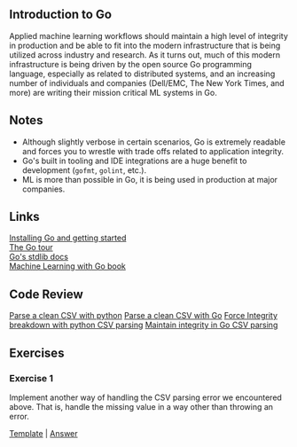 ## Introduction to Go

Applied machine learning workflows should maintain a high level of integrity in production and be able to fit into the modern infrastructure that is being utilized across industry and research. As it turns out, much of this modern infrastructure is being driven by the open source Go programming language, especially as related to distributed systems, and an increasing number of individuals and companies (Dell/EMC, The New York Times, and more) are writing their mission critical ML systems in Go.

## Notes

- Although slightly verbose in certain scenarios, Go is extremely readable and forces you to wrestle with trade offs related to application integrity.
- Go's built in tooling and IDE integrations are a huge benefit to development (`gofmt`, `golint`, etc.). 
- ML is more than possible in Go, it is being used in production at major companies.

## Links

[Installing Go and getting started](https://golang.org/doc/install)  
[The Go tour](https://tour.golang.org/welcome/1)  
[Go's stdlib docs](https://golang.org/pkg/)  
[Machine Learning with Go book](https://www.packtpub.com/big-data-and-business-intelligence/machine-learning-go)

## Code Review

[Parse a clean CSV with python](example1/example1.py)
[Parse a clean CSV with Go](example2/example2.go)
[Force Integrity breakdown with python CSV parsing](example3/example3.py)
[Maintain integrity in Go CSV parsing](example4/example4.go)

## Exercises

### Exercise 1

Implement another way of handling the CSV parsing error we encountered above.  That is, handle the missing value in a way other than throwing an error.

[Template](exercises/template1/template1.go) |
[Answer](exercises/exercise1/exercise1.go)

